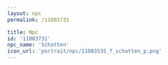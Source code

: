 ```yaml
---
layout: npc
permalink: /11003731

title: Npc
id: '11003731'
npc_name: 'Schatten'
icon_url: 'portrait/npc/11003535_f_schatten_p.png'
---
```

